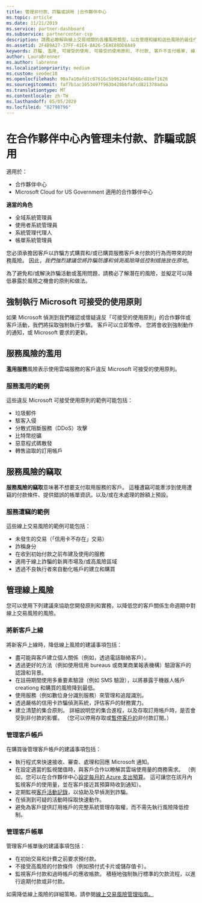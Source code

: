 ```yaml
---
title: 管理非付款、詐騙或誤用 |合作夥伴中心
ms.topic: article
ms.date: 11/21/2019
ms.service: partner-dashboard
ms.subservice: partnercenter-csp
description: 請務必瞭解與線上交易相關的各種風險類型，以及管理和緩和這些風險的最佳作法。
ms.assetid: 2F4B9A27-37FF-41E4-8A26-5EAE88DD8A49
keywords: 詐騙, 濫用, 可接受的使用, 可接受的使用原則, 不付款, 客戶不支付帳單, 線上風險, 竊取服務, 濫用服務, 暫停訂閱,
author: LauraBrenner
ms.author: labrenne
ms.localizationpriority: medium
ms.custom: seodec18
ms.openlocfilehash: 90a7a10afd1c07616c5b96244f4b66c488ef1626
ms.sourcegitcommit: faf7b1ac1653497f963b428bbfafcd821378adaa
ms.translationtype: MT
ms.contentlocale: zh-TW
ms.lasthandoff: 05/05/2020
ms.locfileid: "82798796"
---
```

# <a name="managing-non-payment-fraud-or-misuse-in-partner-center"></a>在合作夥伴中心內管理未付款、詐騙或誤用

適用於：

- 合作夥伴中心
- Microsoft Cloud for US Government 適用的合作夥伴中心

**適當的角色**
-   全域系統管理員
-   使用者系統管理員
-   系統管理代理人
-   帳單系統管理員

您必須承擔因客戶以詐騙方式購買和/或已購買服務客戶未付款的行為而帶來的財務風險。 因此，*我們強烈建議您將詐騙防護和偵測風險降低控制措施放在原地*。

為了避免和/或解決詐騙活動或濫用問題，請務必了解潛在的風險，並擬定可以降低暴露於風險之機會的原則和做法。

## <a name="enforcement-of-microsoft-acceptable-use-policy"></a>強制執行 Microsoft 可接受的使用原則

如果 Microsoft 偵測到我們確認或懷疑違反「可接受的使用原則」的合作夥伴或客戶活動，我們將採取強制執行步驟。 客戶可以立即暫停。 您將會收到強制動作的通知，或 Microsoft 要求的更新。

## <a name="abuse-of-service-risks"></a>服務風險的濫用

**濫用服務**風險表示使用雲端服務的客戶違反 Microsoft 可接受的使用原則。

### <a name="examples-of-abuse-of-service"></a>服務濫用的範例

這些違反 Microsoft 可接受使用原則的範例可能包括：

- 垃圾郵件
- 駭客入侵
- 分散式阻斷服務（DDoS）攻擊
- 比特幣挖礦
- 惡意程式碼散發
- 轉售盜取的訂用帳戶

## <a name="theft-of-service-risks"></a>服務風險的竊取

**服務風險的竊取**意味著不想要支付取用服務的客戶。 這種遭竊可能牽涉到使用遭竊的付款條件、提供錯誤的帳單資訊，以及/或在未處理的餘額上預設。

### <a name="examples-of-service-theft"></a>服務遭竊的範例

這些線上交易風險的範例可能包括：

- 未發生的交易（「信用卡不存在」交易）
- 詐稱身分
- 在收到初始付款之前布建及使用的服務
- 適用于線上詐騙的新興市場及/或高風險區域
- 透過不良執行者來自動化帳戶的建立和購買

## <a name="managing-online-risk"></a>管理線上風險

您可以使用下列建議來協助您開發原則和實務，以降低您的客戶關係生命週期中對線上交易風險的風險。

### <a name="onboarding-new-customers"></a>將新客戶上線

將新客戶上線時，降低線上風險的建議事項包括：

- 盡可能與客戶建立個人關係（例如，透過電話聯絡客戶）。
- 透過更好的方法（例如使用信用 bureaus 或商業商業報表機構）驗證客戶的認證和背景。
- 在註冊期間使用多重要素驗證（例如 SMS 驗證），以將暴露于機器人帳戶 creationg 和購買的風險降到最低。
- 使用服務（例如數位身分識別服務）來管理和追蹤識別。
- 透過嚴格的信用卡詐騙偵測系統，評估客戶的財務實力。
- 建立清楚的集合原則。 詳細說明您的集合進程，以及存取訂用帳戶時，是否會受到非付款的影響。 （您可以停用存取或[暫停客戶的](suspend-a-subscription.md)非付款訂閱。）

### <a name="managing-customer-accounts"></a>管理客戶帳戶

在購買後管理客戶帳戶的建議事項包括：

- 執行程式來快速接收、審查、處理和回應 Microsoft 通知。
- 在設定適當的監視閾值時，與客戶合作以瞭解其雲端使用量的商務需求。 （例如，您可以在合作夥伴中心[設定每月的 Azure 支出預算](set-an-azure-spending-budget-for-your-customers.md)。 這可讓您在該月內監視客戶的使用量，並在客戶接近其預算時收到通知）。
- 定期監視[客戶活動記錄](activity-logs.md)，以協助及早偵測到詐騙。
- 在偵測到可疑的活動時採取快速動作。
- 避免為客戶提供訂用帳戶的完整系統管理存取權，而不需先執行風險降低控制。

### <a name="managing-customer-billing"></a>管理客戶帳單

管理客戶帳單後的建議事項包括：

- 在初始交易和計費之前要求預付款。
- 不接受高風險的付款條件（例如預付式卡片或儲存值卡）。
- 監視客戶付款和過時帳戶的應收帳款。 積極地強制執行標準的欠款流程，以進行逾期付款或非付款。

如需降低線上風險的詳細策略，請參閱[線上交易風險管理指南。](https://assets.windowsphone.com/7d885238-e13b-4f10-a682-3d5adacd2859/CSP-PartnerRiskGuide-APSFinal_InvariantCulture_Default.zip)
